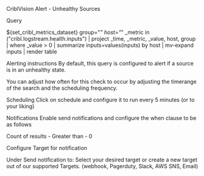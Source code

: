 CriblVision Alert - Unhealthy Sources

Query

${set_cribl_metrics_dataset} group="*" host="*"  _metric in ("cribl.logstream.health.inputs") | project _time, _metric, _value, host, group
| where _value > 0 | summarize inputs=values(inputs) by host | mv-expand inputs | render table


Alerting instructions
By default, this query is configured to alert if a source is in an unhealthy state. 

You can adjust how often for this check to occur by adjusting the timerange of the search and the scheduling frequency.

Scheduling
Click on schedule and configure it to run every 5 minutes (or to your liking)

Notifications
Enable send notifications and configure the when clause to be as follows

Count of results - Greater than - 0

Configure Target for notification

Under Send notification to:
Select your desired target or create a new target out of our supported Targets. (webhook, Pagerduty, Slack, AWS SNS, Email)